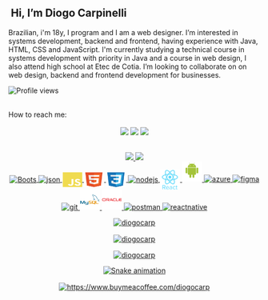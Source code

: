 <div>
  <h2>‍ Hi, I’m Diogo Carpinelli</h2>
  <p align="left">
  
  <p>Brazilian, i'm 18y, I program and I am a web designer.
I’m interested in systems development, backend and frontend, having experience with Java, HTML, CSS and JavaScript.
I'm currently studying a technical course in systems development with priority in Java and a course in web design, I also attend high school at Etec de Cotia.
I’m looking to collaborate on on web design, backend and frontend development for businesses.<br>
<p align="left"> <img src="https://komarev.com/ghpvc/?username=diogocarp" color="blue" alt="Profile views" /> </p>
<br>
How to reach me:<br>
<br>
<div align="center">
      <a href="https://instagram.com/diogocarp" target="blank"><img src="https://img.shields.io/badge/-Instagram-%23E4405F?style=for-the-badge&logo=instagram&logoColor=white" target="blank"></a>
     <a href = "mailto:diogo.carpinelli@gmail.com" target="blank"><img src="https://img.shields.io/badge/-Gmail-%23333?style=for-the-badge&logo=gmail&logoColor=white" target="blank"></a>
   <a href="https://www.linkedin.com/in/diogo-carpinelli-95ba131b6" target="blank"><img src="https://img.shields.io/badge/-LinkedIn-%230077B5?style=for-the-badge&logo=linkedin&logoColor=white" target="blank"></a> 
  
  </div>
<div/>
  <br>


<div align="center">
 
<a href="https://github.com/diogocarp"><img height="150em" src="https://github-readme-stats.vercel.app/api?username=diogocarp&count_private=true&include_all_commits=true&show_icons=true&theme=dark&hide_border=false&show_owner=true"/>
 <img height="150em" src="https://github-readme-stats.vercel.app/api/top-langs/?username=diogocarp&layout=compact&langs_count=7&theme=github_dark"/>
<br>
<img align="center" alt="Boots" height="30" width="40" src="https://cdn.jsdelivr.net/gh/devicons/devicon/icons/bootstrap/bootstrap-original.svg" />
<img align="center" alt="json" height="40" width="40" src="https://img.icons8.com/material-rounded/48/000000/json.png" />
<img align="center" alt="Js" height="30" width="40" src="https://raw.githubusercontent.com/devicons/devicon/master/icons/javascript/javascript-plain.svg">
<img align="center" alt="HTML" height="30" width="40" src="https://raw.githubusercontent.com/devicons/devicon/master/icons/html5/html5-original.svg">
<img align="center" alt="CSS" height="30" width="40" src="https://raw.githubusercontent.com/devicons/devicon/master/icons/css3/css3-original.svg">
<img align="center" alt="nodejs" height="30" width="40" src="https://cdn.worldvectorlogo.com/logos/nodejs-icon.svg">
<img align="center" src="https://raw.githubusercontent.com/devicons/devicon/master/icons/react/react-original-wordmark.svg" alt="React"  width="40" height="40"/>
<img src="https://raw.githubusercontent.com/devicons/devicon/master/icons/android/android-original-wordmark.svg" alt="android" width="40" height="40"/> </a> <a href="https://azure.microsoft.com/en-in/" target="_blank" rel="noreferrer"> <img src="https://www.vectorlogo.zone/logos/microsoft_azure/microsoft_azure-icon.svg" alt="azure" width="40" height="40"/> </a> <a href="https://www.figma.com/" target="_blank" rel="noreferrer"> <img src="https://www.vectorlogo.zone/logos/figma/figma-icon.svg" alt="figma" width="40" height="40"/> </a> <a href="https://git-scm.com/" target="_blank" rel="noreferrer"> <img src="https://www.vectorlogo.zone/logos/git-scm/git-scm-icon.svg" alt="git" width="40" height="40"/> </a> <a href="https://www.mysql.com/" target="_blank" rel="noreferrer"> <img src="https://raw.githubusercontent.com/devicons/devicon/master/icons/mysql/mysql-original-wordmark.svg" alt="mysql" width="40" height="40"/> </a> <a href="https://www.oracle.com/" target="_blank" rel="noreferrer"> <img src="https://raw.githubusercontent.com/devicons/devicon/master/icons/oracle/oracle-original.svg" alt="oracle" width="40" height="40"/> </a> <a href="https://postman.com" target="_blank" rel="noreferrer"> <img src="https://www.vectorlogo.zone/logos/getpostman/getpostman-icon.svg" alt="postman" width="40" height="40"/> </a> <a href="https://reactnative.dev/" target="_blank" rel="noreferrer"> <img src="https://reactnative.dev/img/header_logo.svg" alt="reactnative" width="40" height="40"/> </a> </p>
</div>
<div align="center">
<p align="center"> <a href="https://github.com/ryo-ma/github-profile-trophy"><img src="https://github-profile-trophy.vercel.app/?username=diogocarp" alt="diogocarp" />

<p><img align="center" src="https://github-readme-stats.vercel.app/api/top-langs?username=diogocarp&show_icons=true&locale=en&layout=compact" alt="diogocarp" /></p>

<p align="center">
</p>

<p><img align="center" src="https://github-readme-streak-stats.herokuapp.com/?user=diogocarp&" alt="diogocarp" /></p>
  
![Snake animation](https://github.com/danielbped/danielbped/blob/output/github-contribution-grid-snake.svg)
  
  </a> </p>
  <p><a href="https://www.buymeacoffee.com/https://www.buymeacoffee.com/diogocarp"> <img align="center" src="https://cdn.buymeacoffee.com/buttons/v2/default-yellow.png" height="50" width="210" alt="https://www.buymeacoffee.com/diogocarp" /></a></p><br><br>
  
</div>


